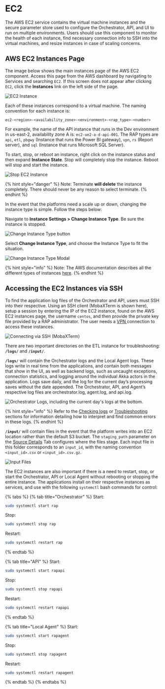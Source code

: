 # EC2

The AWS EC2 service contains the virtual machine instances and the secure parameter store used to configure the Orchestrator, API, and UI to run on multiple environments. Users should use this component to monitor the health of each instance, find necessary connection info to SSH into the virtual machines, and resize instances in case of scaling concerns.

## AWS EC2 Instances Page

The image below shows the main instances page of the AWS EC2 component. Access this page from the AWS dashboard by navigating to Services and searching `EC2`. If this screen does not appear after clicking `EC2`, click the **Instances** link on the left side of the page.

![EC2 Instance](../../../.gitbook/assets/image%20%28102%29.png)

Each of these instances correspond to a virtual machine. The naming convention for each instance is:

```text
ec2-<region>-<availability_zone>-<environment>-<rap_type>-<number>
```

For example, the name of the API instance that runs in the Dev environment in us-east-2, availability zone A is: `ec2-ue2-a-d-api-001`. The RAP types are `api`, `etl`, `pbgwy` \(Instance that runs the Power BI gateway\), `vpn`, `rs` \(Report server\), and `sql` \(Instance that runs Microsoft SQL Server\).

To start, stop, or reboot an instance, right click on the instance status and then expand **Instance State**. Stop will completely stop the instance. Reboot will stop and start the instance. 

![Stop EC2 Instance](../../../.gitbook/assets/16.png)

{% hint style="danger" %}
Note: Terminate **will delete** the instance completely. There should never be any reason to select terminate.
{% endhint %}

In the event that the platforms need a scale up or down, changing the instance type is simple. Follow the steps below:

Navigate to **Instance Settings &gt; Change Instance Type**. Be sure the instance is stopped.

![Change Instance Type button](../../../.gitbook/assets/image%20%28141%29.png)

Select **Change Instance Type**, and choose the Instance Type to fit the situation.

![Change Instance Type Modal](../../../.gitbook/assets/image%20%28179%29.png)

{% hint style="info" %}
Note: The AWS documentation describes all the different types of instances [here](https://aws.amazon.com/ec2/instance-types/).
{% endhint %}

## Accessing the EC2 Instances via SSH

To find the application log files of the Orchestrator and API, users must SSH into their respective. Using an SSH client \(MobaXTerm is shown here\), setup a session by entering the IP of the EC2 instance, found on the AWS EC2 instances page, the username `centos`, and then provide the private key file provided by a RAP administrator. The user needs a [VPN ](openvpn.md)connection to access these instances. 

![Connecting via SSH \(MobaXTerm\)](../../../.gitbook/assets/19.png)

There are two important directories on the ETL instance for troubleshooting: **`/logs/`** and **`/input/`**.

**`/logs/`** will contain the Orchestrator logs and the Local Agent logs. These logs write in real time from the applications, and contain both messages that show in the UI, as well as backend logs, such as uncaught exceptions, connection statistics, and logging around the individual Akka actors in the application. Logs save daily, and the log for the current day’s processing saves without the date appended. The Orchestrator, API, and Agent’s respective log files are orchestrator.log, agent.log, and api.log.

![Orchestrator Logs, including the current day&apos;s logs at the bottom.](../../../.gitbook/assets/20%20%281%29.png)

{% hint style="info" %}
Refer to the [Checking logs](../../monitoring-the-process/checking-logs.md) or [Troubleshooting](../../../faq-troubleshooting/) sections for information detailing how to interpret and find common errors in these logs.
{% endhint %}

**`/input/`** will contain files in the event that the platform writes into an EC2 location rather than the default S3 bucket. The `staging_path` parameter on the [Source Details](../../../configuring-the-data-integration-process/source-configuration/source-details.md) Tab configures where the files stage. Each input file in this folder corresponds to an `input_id`, with the naming convention `<input_id>.csv` or `<input_id>.csv.gz`.

![Input Files](../../../.gitbook/assets/21%20%281%29.png)

The EC2 instances are also important if there is a need to restart, stop, or start the Orchestrator, API or Local Agent without rebooting or stopping the entire instance. The applications install on their respective instances as services, and use with the following `systemctl` bash commands for control:

{% tabs %}
{% tab title="Orchestrator" %}
Start:

```bash
sudo systemctl start rap
```

Stop:

```bash
sudo systemctl stop rap
```

Restart:

```bash
sudo systemctl restart rap
```
{% endtab %}

{% tab title="API" %}
Start:

```bash
sudo systemctl start rapapi
```

Stop:

```bash
sudo systemctl stop rapapi
```

Restart:

```bash
sudo systemctl restart rapapi
```
{% endtab %}

{% tab title="Local Agent" %}
Start:

```bash
sudo systemctl start rapagent
```

Stop:

```bash
sudo systemctl stop rapagent
```

Restart:

```bash
sudo systemctl restart rapagent
```
{% endtab %}
{% endtabs %}

